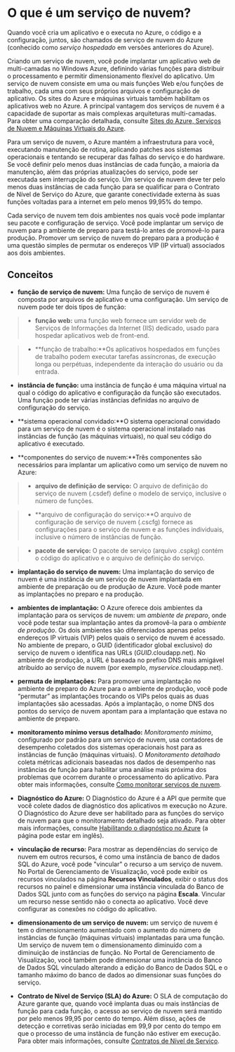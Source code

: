<properties urlDisplayName="What is a Cloud Service" pageTitle="O que &eacute; um servi&ccedil;o de nuvem - gerenciamento de servi&ccedil;o do Azure" metaKeywords="Azure cloud services intro, cloud services overview, cloud services basics" description="Uma introdu&ccedil;&atilde;o ao servi&ccedil;o de nuvem no Azure." metaCanonical="" services="cloud-services" documentationCenter="" title="O que &eacute; um servi&ccedil;o de nuvem?" authors="ryanwi" solutions="" manager="timlt" editor="" />

<tags ms.service="cloud-services" ms.workload="tbd" ms.tgt_pltfrm="na" ms.devlang="na" ms.topic="article" ms.date="10/23/2014" ms.author="ryanwi" />

# O que é um serviço de nuvem?

Quando você cria um aplicativo e o executa no Azure, o código e a configuração, juntos, são chamados de serviço de nuvem do Azure (conhecido como *serviço hospedado* em versões anteriores do Azure).

Criando um serviço de nuvem, você pode implantar um aplicativo web de multi-camadas no Windows Azure, definindo várias funções para distribuir o processamento e permitir dimensionamento flexível do aplicativo. Um serviço de nuvem consiste em uma ou mais funções Web e/ou funções de trabalho, cada uma com seus próprios arquivos e configuração de aplicativo. Os sites do Azure e máquinas virtuais também habilitam os aplicativos web no Azure. A principal vantagem dos serviços de nuvem é a capacidade de suportar as mais complexas arquiteturas multi-camadas. Para obter uma comparação detalhada, consulte [Sites do Azure, Serviços de Nuvem e Máquinas Virtuais do Azure][Sites do Azure, Serviços de Nuvem e Máquinas Virtuais do Azure].

Para um serviço de nuvem, o Azure mantém a infraestrutura para você, executando manutenção de rotina, aplicando patches aos sistemas operacionais e tentando se recuperar das falhas do serviço e do hardware. Se você definir pelo menos duas instâncias de cada função, a maioria da manutenção, além das próprias atualizações do serviço, pode ser executada sem interrupção do serviço. Um serviço de nuvem deve ter pelo menos duas instâncias de cada função para se qualificar para o Contrato de Nível de Serviço do Azure, que garante conectividade externa às suas funções voltadas para a internet em pelo menos 99,95% do tempo.

Cada serviço de nuvem tem dois ambientes nos quais você pode implantar seu pacote e configuração de serviço. Você pode implantar um serviço de nuvem para p ambiente de preparo para testá-lo antes de promovê-lo para produção. Promover um serviço de nuvem do preparo para a produção é uma questão simples de permutar os endereços VIP (IP virtual) associados aos dois ambientes.

## Conceitos

-   **função de serviço de nuvem:** Uma função de serviço de nuvem é composta por arquivos de aplicativo e uma configuração. Um serviço de nuvem pode ter dois tipos de função:

> -   **função web:** uma função web fornece um servidor web de Serviços de Informações da Internet (IIS) dedicado, usado para hospedar aplicativos web de front-end.

> -   **função de trabalho:**Os aplicativos hospedados em funções de trabalho podem executar tarefas assíncronas, de execução longa ou perpétuas, independente da interação do usuário ou da entrada.

-   **instância de função:** uma instância de função é uma máquina virtual na qual o código do aplicativo e configuração da função são executados. Uma função pode ter várias instâncias definidas no arquivo de configuração do serviço.

-   **sistema operacional convidado:**O sistema operacional convidado para um serviço de nuvem é o sistema operacional instalado nas instâncias de função (as máquinas virtuais), no qual seu código do aplicativo é executado.

-   **componentes do serviço de nuvem:**Três componentes são necessários para implantar um aplicativo como um serviço de nuvem no Azure:

> -   **arquivo de definição de serviço:** O arquivo de definição do serviço de nuvem (.csdef) define o modelo de serviço, inclusive o número de funções.

> -   **arquivo de configuração do serviço:**O arquivo de configuração de serviço de nuvem (.cscfg) fornece as configurações para o serviço de nuvem e as funções individuais, inclusive o número de instâncias de função.

> -   **pacote de serviço:** O pacote de serviço (arquivo .cspkg) contém o código do aplicativo e o arquivo de definição do serviço.

-   **implantação do serviço de nuvem:** Uma implantação do serviço de nuvem é uma instância de um serviço de nuvem implantada em ambiente de preparação ou de produção de Azure. Você pode manter as implantações no preparo e na produção.

-   **ambientes de implantação:** O Azure oferece dois ambientes da implantação para os serviços de nuvem: um *ambiente de preparo*, onde você pode testar sua implantação antes da promovê-la para o *ambiente de produção*. Os dois ambientes são diferenciados apenas pelos endereços IP virtuais (VIP) pelos quais o serviço de nuvem é acessado. No ambiente de preparo, o GUID (identificador global exclusivo) do serviço de nuvem o identifica nas URLs (*GUID*.cloudapp.net). No ambiente de produção, a URL é baseada no prefixo DNS mais amigável atribuído ao serviço de nuvem (por exemplo, *myservice*.cloudapp.net).

-   **permuta de implantações:** Para promover uma implantação no ambiente de preparo do Azure para o ambiente de produção, você pode “permutar” as implantações trocando os VIPs pelos quais as duas implantações são acessadas. Após a implantação, o nome DNS dos pontos do serviço de nuvem apontam para a implantação que estava no ambiente de preparo.

-   **monitoramento mínimo versus detalhado:** *Monitoramento mínimo*, configurado por padrão para um serviço de nuvem, usa contadores de desempenho coletados dos sistemas operacionais host para as instâncias de função (máquinas virtuais). O *Monitoramento detalhado* coleta métricas adicionais baseadas nos dados de desempenho nas instâncias de função para habilitar uma análise mais próxima dos problemas que ocorrem durante o processamento do aplicativo. Para obter mais informações, consulte [Como monitorar serviços de nuvem][Como monitorar serviços de nuvem].

-   **Diagnóstico do Azure:** O Diagnóstico do Azure é a API que permite que você colete dados de diagnóstico dos aplicativos m execução no Azure. O Diagnóstico do Azure deve ser habilitado para as funções do serviço de nuvem para que o monitoramento detalhado seja ativado. Para obter mais informações, consulte [Habilitando o diagnóstico no Azure][Habilitando o diagnóstico no Azure] (a página pode estar em inglês).

-   **vinculação de recurso:** Para mostrar as dependências do serviço de nuvem em outros recursos, é como uma instância de banco de dados SQL do Azure, você pode "vincular" o recurso a um serviço de nuvem. No Portal de Gerenciamento de Visualização, você pode exibir os recursos vinculados na página **Recursos Vinculados**, exibir o status dos recursos no painel e dimensionar uma instância vinculada do Banco de Dados SQL junto com as funções do serviço na página **Escala**. Vincular um recurso nesse sentido não o conecta ao aplicativo. Você deve configurar as conexões no código do aplicativo.

-   **dimensionamento de um serviço de nuvem:** um serviço de nuvem é tem o dimensionamento aumentado com o aumento do número de instâncias de função (máquinas virtuais) implantadas para uma função. Um serviço de nuvem tem o dimensionamento diminuído com a diminuição de instâncias de função. No Portal de Gerenciamento de Visualização, você também pode dimensionar uma instância do Banco de Dados SQL vinculado alterando a edição do Banco de Dados SQL e o tamanho máximo do banco de dados ao dimensionar suas funções do serviço.

-   **Contrato de Nível de Serviço (SLA) do Azure:** O SLA de computação do Azure garante que, quando você implanta duas ou mais instâncias de função para cada função, o acesso ao serviço de nuvem será mantido por pelo menos 99,95 por cento do tempo. Além disso, ações de detecção e corretivas serão iniciadas em 99,9 por cento do tempo em que o processo de uma instância de função não estiver em execução. Para obter mais informações, consulte [Contratos de Nível de Serviço][Contratos de Nível de Serviço].

  [Sites do Azure, Serviços de Nuvem e Máquinas Virtuais do Azure]: http://azure.microsoft.com/pt-br/documentation/articles/choose-web-site-cloud-service-vm/
  [Como monitorar serviços de nuvem]: http://azure.microsoft.com/pt-br/manage/services/cloud-services/how-to-monitor-a-cloud-service/
  [Habilitando o diagnóstico no Azure]: http://azure.microsoft.com/pt-br/documentation/articles/cloud-services-dotnet-diagnostics/
  [Contratos de Nível de Serviço]: http://azure.microsoft.com/pt-br/support/legal/sla/
